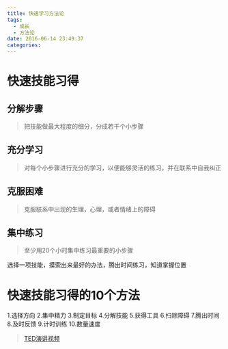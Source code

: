 ```yaml
---
title: 快速学习方法论
tags:
  - 成长
  - 方法论
date: 2016-06-14 23:49:37
categories:
---
```





# 快速技能习得
## 分解步骤
> 把技能做最大程度的细分，分成若干个小步骤
## 充分学习
> 对每个小步骤进行充分的学习，以便能够灵活的练习，并在联系中自我纠正
## 克服困难
> 克服联系中出现的生理，心理，或者情绪上的障碍
## 集中练习
> 至少用20个小时集中练习最重要的小步骤

选择一项技能，摸索出来最好的办法，腾出时间练习，知道掌握位置


# 快速技能习得的10个方法
1.选择方向
2.集中精力
3.制定目标
4.分解技能
5.获得工具
6.扫除障碍
7.腾出时间
8.及时反馈
9.计时训练
10.数量速度





> [TED演讲视频](http://www.bilibili.com/video/av1911047/)